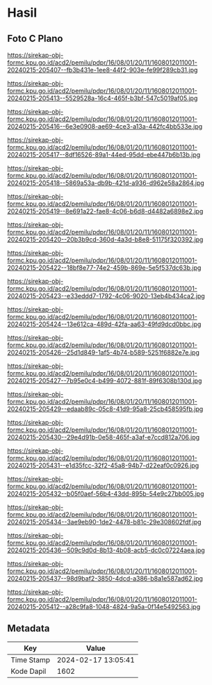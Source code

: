 # Hasil

## Foto C Plano

https://sirekap-obj-formc.kpu.go.id/acd2/pemilu/pdpr/16/08/01/20/11/1608012011001-20240215-205407--fb3b431e-1ee8-44f2-903e-fe99f289cb31.jpg

https://sirekap-obj-formc.kpu.go.id/acd2/pemilu/pdpr/16/08/01/20/11/1608012011001-20240215-205413--5529528a-16c4-465f-b3bf-547c5019af05.jpg

https://sirekap-obj-formc.kpu.go.id/acd2/pemilu/pdpr/16/08/01/20/11/1608012011001-20240215-205416--6e3e0908-ae69-4ce3-a13a-442fc4bb533e.jpg

https://sirekap-obj-formc.kpu.go.id/acd2/pemilu/pdpr/16/08/01/20/11/1608012011001-20240215-205417--8df16526-89a1-44ed-95dd-ebe447b6b13b.jpg

https://sirekap-obj-formc.kpu.go.id/acd2/pemilu/pdpr/16/08/01/20/11/1608012011001-20240215-205418--5869a53a-db9b-421d-a936-d962e58a2864.jpg

https://sirekap-obj-formc.kpu.go.id/acd2/pemilu/pdpr/16/08/01/20/11/1608012011001-20240215-205419--8e691a22-fae8-4c06-b6d8-d4482a6898e2.jpg

https://sirekap-obj-formc.kpu.go.id/acd2/pemilu/pdpr/16/08/01/20/11/1608012011001-20240215-205420--20b3b9cd-360d-4a3d-b8e8-51175f320392.jpg

https://sirekap-obj-formc.kpu.go.id/acd2/pemilu/pdpr/16/08/01/20/11/1608012011001-20240215-205422--18bf8e77-74e2-459b-869e-5e5f537dc63b.jpg

https://sirekap-obj-formc.kpu.go.id/acd2/pemilu/pdpr/16/08/01/20/11/1608012011001-20240215-205423--e33eddd7-1792-4c06-9020-13eb4b434ca2.jpg

https://sirekap-obj-formc.kpu.go.id/acd2/pemilu/pdpr/16/08/01/20/11/1608012011001-20240215-205424--13e612ca-489d-42fa-aa63-49fd9dcd0bbc.jpg

https://sirekap-obj-formc.kpu.go.id/acd2/pemilu/pdpr/16/08/01/20/11/1608012011001-20240215-205426--25d1d849-1af5-4b74-b589-5251f6882e7e.jpg

https://sirekap-obj-formc.kpu.go.id/acd2/pemilu/pdpr/16/08/01/20/11/1608012011001-20240215-205427--7b95e0c4-b499-4072-881f-89f6308b130d.jpg

https://sirekap-obj-formc.kpu.go.id/acd2/pemilu/pdpr/16/08/01/20/11/1608012011001-20240215-205429--edaab89c-05c8-41d9-95a8-25cb458595fb.jpg

https://sirekap-obj-formc.kpu.go.id/acd2/pemilu/pdpr/16/08/01/20/11/1608012011001-20240215-205430--29e4d91b-0e58-465f-a3af-e7ccd812a706.jpg

https://sirekap-obj-formc.kpu.go.id/acd2/pemilu/pdpr/16/08/01/20/11/1608012011001-20240215-205431--e1d35fcc-32f2-45a8-94b7-d22eaf0c0926.jpg

https://sirekap-obj-formc.kpu.go.id/acd2/pemilu/pdpr/16/08/01/20/11/1608012011001-20240215-205432--b05f0aef-56b4-43dd-895b-54e9c27bb005.jpg

https://sirekap-obj-formc.kpu.go.id/acd2/pemilu/pdpr/16/08/01/20/11/1608012011001-20240215-205434--3ae9eb90-1de2-4478-b81c-29e308602fdf.jpg

https://sirekap-obj-formc.kpu.go.id/acd2/pemilu/pdpr/16/08/01/20/11/1608012011001-20240215-205436--509c9d0d-8b13-4b08-acb5-dc0c07224aea.jpg

https://sirekap-obj-formc.kpu.go.id/acd2/pemilu/pdpr/16/08/01/20/11/1608012011001-20240215-205437--98d9baf2-3850-4dcd-a386-b8a1e587ad62.jpg

https://sirekap-obj-formc.kpu.go.id/acd2/pemilu/pdpr/16/08/01/20/11/1608012011001-20240215-205412--a28c9fa8-1048-4824-9a5a-0f14e5492563.jpg


## Metadata

| Key        | Value               |
| ---------- | ------------------- |
| Time Stamp | 2024-02-17 13:05:41 |
| Kode Dapil | 1602                |



